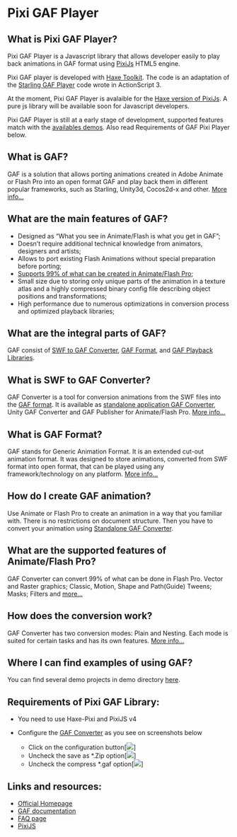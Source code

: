 Pixi GAF Player
=================

What is Pixi GAF Player?
-----------------

Pixi GAF Player is a Javascript library that allows developer easily to play back animations in GAF format using [PixiJs][1] HTML5 engine.

Pixi GAF player is developed with [Haxe Toolkit][15]. The code is an adaptation of the [Starling GAF Player][12] code wrote in ActionScript 3.

At the moment, Pixi GAF Player is avalaible for the [Haxe version of PixiJs][14].
A pure js library will be available soon for Javascript developers.

Pixi GAF Player is still at a early stage of development, supported features match with the [availables demos][17]. Also read Requirements of GAF Pixi Player below.

What is GAF?
-----------------

GAF is a solution that allows porting animations created in Adobe Animate or Flash Pro into an open format GAF and play back them in different popular frameworks, such as Starling, Unity3d, Cocos2d-x and other. [More info...][2]

What are the main features of GAF?
-----------------
* Designed as “What you see in Animate/Flash is what you get in GAF”;
* Doesn’t require additional technical knowledge from animators, designers and artists;
* Allows to port existing Flash Animations without special preparation before porting;
* [Supports 99% of what can be created in Animate/Flash Pro][6];
* Small size due to storing only unique parts of the animation in a texture atlas and a highly compressed binary config file describing object positions and transformations;
* High performance due to numerous optimizations in conversion process and optimized playback libraries;

What are the integral parts of GAF?
-----------------

GAF consist of [SWF to GAF Converter][3], [GAF Format][4], and [GAF Playback Libraries][5].

What is SWF to GAF Converter?
-----------------

GAF Converter is a tool for conversion animations from the SWF files into the [GAF format][4]. It is available as [standalone application GAF Converter][7], Unity GAF Converter and GAF Publisher for Animate/Flash Pro. [More info…][3]

What is GAF Format?
-----------------

GAF stands for Generic Animation Format. It is an extended cut-out animation format. It was designed to store animations, converted from SWF format into open format, that can be played using any framework/technology on any platform. [More info…][4]

How do I create GAF animation?
-----------------

Use Animate or Flash Pro to create an animation in a way that you familiar with. There is no restrictions on document structure. Then you have to convert your animation using [Standalone GAF Converter][7].

What are the supported features of Animate/Flash Pro?
-----------------

GAF Converter can convert 99% of what can be done in Flash Pro. Vector and Raster graphics; Classic, Motion, Shape and Path(Guide) Tweens; Masks; Filters and [more…][6]

How does the conversion work?
-----------------

GAF Converter has two conversion modes: Plain and Nesting. Each mode is suited for certain tasks and has its own features. [More info…][8]

Where I can find examples of using GAF?
-----------------

You can find several demo projects in demo directory [here][17].

Requirements of Pixi GAF Library:
-----------------

* You need to use Haxe-Pixi and PixiJS v4
* Configure the [GAF Converter][17] as you see on screenshots below 

  * Click on the configuration button[<img src="https://github.com/mathieuanthoine/PixiGAFPlayer/blob/dev/imgs/Configuration.PNG">]
  * Uncheck the save as *.Zip option[<img src="https://github.com/mathieuanthoine/PixiGAFPlayer/blob/dev/imgs/saveAsZip.PNG">]
  * Uncheck the compress *.gaf option[<img src="https://github.com/mathieuanthoine/PixiGAFPlayer/blob/dev/imgs/compress.PNG">]

Links and resources:
-----------------

* [Official Homepage][10]
* [GAF documentation][13]
* [FAQ page][11]
* [PixiJS][1]


[1]: http://www.pixijs.com/
[2]: http://gafmedia.com/documentation/what-is-gaf
[3]: http://gafmedia.com/documentation/what-is-gaf-converter
[4]: http://gafmedia.com/documentation/what-is-gaf-format
[5]: http://gafmedia.com/documentation/what-is-gaf-playback-library
[6]: http://gafmedia.com/documentation/supported-features-of-the-flash-pro
[7]: http://gafmedia.com/documentation/standalone/overview
[8]: http://gafmedia.com/documentation/how-does-the-conversion-work
[10]: http://gafmedia.com
[11]: http://gafmedia.com/faq
[12]: https://github.com/CatalystApps/StarlingGAFPlayer
[13]: http://gafmedia.com/documentation
[14]: https://github.com/pixijs/pixi-haxe
[15]: http://haxe.org/
[16]: https://gafmedia.com/downloads
[17]: https://github.com/mathieuanthoine/PixiGAFPlayer/tree/master/demo


